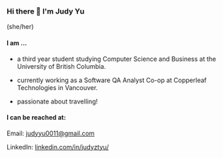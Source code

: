 ### Hi there 👋   I'm Judy Yu

<!--
**judyyu0011/judyyu0011** is a ✨ _special_ ✨ repository because its `README.md` (this file) appears on your GitHub profile.

Here are some ideas to get you started:

- 🔭 I’m currently working on ...
- 🌱 I’m currently learning ...
- 👯 I’m looking to collaborate on ...
- 🤔 I’m looking for help with ...
- 💬 Ask me about ...
- 📫 How to reach me: ...
- 😄 Pronouns: ...
- ⚡ Fun fact: ...
-->

(she/her)

#### I am ...

- a third year student studying Computer Science and Business at the University of British Columbia.

- currently working as a Software QA Analyst Co-op at Copperleaf Technologies in Vancouver. 

- passionate about travelling!

#### I can be reached at:

Email: judyyu0011@gmail.com

LinkedIn: [linkedin.com/in/judyztyu/](https://www.linkedin.com/in/judyztyu/)
